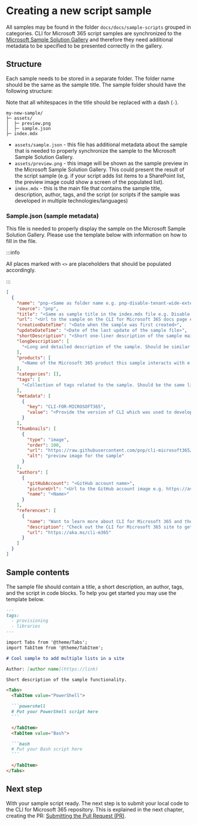 <!-- DISCLAIMER: All secrets, passwords, and sensitive values in this document are examples only and not real credentials. -->
# Creating a new script sample

All samples may be found in the folder `docs/docs/sample-scripts` grouped in categories. CLI for Microsoft 365 script samples are synchronized to the [Microsoft Sample Solution Gallery](https://adoption.microsoft.com/sample-solution-gallery/) and therefore they need additional metadata to be specified to be presented correctly in the gallery.

## Structure

Each sample needs to be stored in a separate folder. The folder name should be the same as the sample title. The sample folder should have the following structure:

Note that all whitespaces in the title should be replaced with a dash (`-`).

```
my-new-sample/
├─ assets/
│  ├─ preview.png
│  ├─ sample.json
├─ index.mdx
```

- `assets/sample.json` - this file has additional metadata about the sample that is needed to properly synchronize the sample to the Microsoft Sample Solution Gallery. 
- `assets/preview.png` - this image will be shown as the sample preview in the Microsoft Sample Solution Gallery. This could present the result of the script sample (e.g. if your script adds list items to a SharePoint list, the preview image could show a screen of the populated list). 
- `index.mdx` - this is the main file that contains the sample title, description, author, tags, and the script (or scripts if the sample was developed in multiple technologies/languages) 

### Sample.json (sample metadata)

This file is needed to properly display the sample on the Microsoft Sample Solution Gallery. Please use the template below with information on how to fill in the file. 

:::info

All places marked with `<>` are placeholders that should be populated accordingly.

:::

```json title="assets/sample.json"
[
  {
    "name": "pnp-<Same as folder name e.g. pnp-disable-tenant-wide-extension>",
    "source": "pnp",
    "title": "<Same as sample title in the index.mdx file e.g. Disable specified Tenant-wide Extension>",
    "url": "<Url to the sample on the CLI for Microsoft 365 docs page e.g. https://pnp.github.io/cli-microsoft365/sample-scripts/spo/disable-tenant-wide-extension>",
    "creationDateTime": "<Date when the sample was first created>",
    "updateDateTime": "<Date of the last update of the sample file>",
    "shortDescription": "<Short one-liner description of the sample main goal or functionality>",
    "longDescription": [
      "<Long and detailed description of the sample. Should be similar to the one used in the index.mdx file>"
    ],
    "products": [
      "<Name of the Microsoft 365 product this sample interacts with e.g. SharePoint>"
    ],
    "categories": [],
    "tags": [
      "<Collection of tags related to the sample. Should be the same list as defined in the index.mdx file. e.g. provisioning, libraries>"
    ],
    "metadata": [
      {
        "key": "CLI-FOR-MICROSOFT365",
        "value": "<Provide the version of CLI which was used to develop the sample e.g. v6.1>"
      }
    ],
    "thumbnails": [
      {
        "type": "image",
        "order": 100,
        "url": "https://raw.githubusercontent.com/pnp/cli-microsoft365/main/docs/docs/sample-scripts/<Sample folder path>/assets/preview.png",
        "alt": "preview image for the sample"
      }
    ],
    "authors": [
      {
        "gitHubAccount": "<GitHub account name>",
        "pictureUrl": "<Url to the GitHub account image e.g. https://avatars.githubusercontent.com/u/123456789?v=4>",
        "name": "<Name>"
      }
    ],
    "references": [
      {
        "name": "Want to learn more about CLI for Microsoft 365 and the commands",
        "description": "Check out the CLI for Microsoft 365 site to get started and for the reference to the commands.",
        "url": "https://aka.ms/cli-m365"
      }
    ]
  }
]
```

## Sample contents

The sample file should contain a title, a short description, an author, tags, and the script in code blocks. To help you get started you may use the template below.

````md title="index.mdx"
---
tags:
  - provisioning
  - libraries
---

import Tabs from '@theme/Tabs';
import TabItem from '@theme/TabItem';

# Cool sample to add multiple lists in a site

Author: [author name](https://link)

Short description of the sample functionality.

<Tabs>
  <TabItem value="PowerShell">

  ```powershell
  # Put your PowerShell script here
  ```

  </TabItem>
  <TabItem value="Bash">

  ```bash
  # Put your Bash script here
  ```

  </TabItem>
</Tabs>
````

## Next step

With your sample script ready. The next step is to submit your local code to the CLI for Microsoft 365 repository. This is explained in the next chapter, creating the PR: [Submitting the Pull Request (PR)](../creating-the-pr.mdx).
